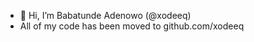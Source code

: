 - 👋 Hi, I’m Babatunde Adenowo (@xodeeq)
- All of my code has been moved to github.com/xodeeq

<!---
moh-x/moh-x is a ✨ special ✨ repository because its `README.md` (this file) appears on your GitHub profile.
You can click the Preview link to take a look at your changes.
--->
